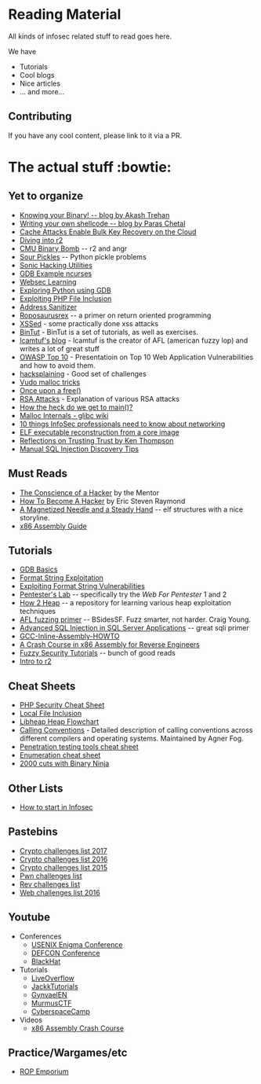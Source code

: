 # Reading Material

All kinds of infosec related stuff to read goes here.

We have
+ Tutorials
+ Cool blogs
+ Nice articles
+ ... and more...

## Contributing

If you have any cool content, please link to it via a PR.

# The actual stuff :bowtie:

## Yet to organize

+ [Knowing your Binary! -- blog by Akash Trehan](https://codemaxx.github.io/different-kinds-of-executables/)
+ [Writing your own shellcode -- blog by Paras Chetal](https://paraschetal.in/writing-your-own-shellcode)
+ [Cache Attacks Enable Bulk Key Recovery on the Cloud](https://eprint.iacr.org/2016/596)
+ [Diving into r2](http://blog.devit.co/diving-into-radare2/)
+ [CMU Binary Bomb](http://ctfhacker.com/ctf/python/symbolic/execution/reverse/radare/2015/11/28/cmu-binary-bomb-flag2.html) -- r2 and angr
+ [Sour Pickles](https://media.blackhat.com/bh-us-11/Slaviero/BH_US_11_Slaviero_Sour_Pickles_WP.pdf) -- Python pickle problems
+ [Sonic Hacking Utilities](http://info.sonicretro.org/Sonic_Hacking_Utilities#Assemblers.2FDisassemblers.2FAssembly_Editors.2FCompilers)
+ [GDB Example ncurses](http://www.brendangregg.com/blog/2016-08-09/gdb-example-ncurses.html)
+ [Websec Learning](https://websec.fr/)
+ [Exploring Python using GDB](https://stripe.com/blog/exploring-python-using-gdb)
+ [Exploiting PHP File Inclusion](https://websec.wordpress.com/2010/02/22/exploiting-php-file-inclusion-overview/)
+ [Address Sanitizer](https://github.com/google/sanitizers/wiki/AddressSanitizer)
+ [Roposaurusrex](https://blog.skullsecurity.org/2013/ropasaurusrex-a-primer-on-return-oriented-programming) -- a primer on return oriented programming
+ [XSSed](http://www.xssed.com) - some practically done xss attacks
+ [BinTut](https://github.com/NoviceLive/bintut) - BinTut is a set of tutorials, as well as exercises.
+ [lcamtuf's blog](https://lcamtuf.blogspot.in/) - lcamtuf is the creator of AFL (american fuzzy lop) and writes a lot of great stuff
+ [OWASP Top 10](https://storage.googleapis.com/google-code-archive-downloads/v2/code.google.com/owasptop10/OWASP_Top-10_2013%20-%20Presentation.pptx) - Presentatioin on Top 10 Web Application Vulnerabilities and how to avoid them.
+ [hacksplaining](https://www.hacksplaining.com/) - Good set of challenges
+ [Vudo malloc tricks](http://phrack.org/issues/57/8.html#article)
+ [Once upon a free()](http://phrack.org/issues/57/9.html#article)
+ [RSA Attacks](https://crypto.stanford.edu/~dabo/papers/RSA-survey.pdf) - Explanation of various RSA attacks
+ [How the heck do we get to main()?](http://dbp-consulting.com/tutorials/debugging/linuxProgramStartup.html)
+ [Malloc Internals - glibc wiki](https://sourceware.org/glibc/wiki/MallocInternals)
+ [10 things InfoSec professionals need to know about networking](https://medium.com/@louiscremen/10-things-infosec-professionals-need-to-know-about-networking-d159946efc93)
+ [ELF executable reconstruction from a core image](https://web.archive.org/web/20010607192235/http://www.big.net.au/~silvio/core-reconstruction.txt)
+ [Reflections on Trusting Trust by Ken Thompson](https://www.ece.cmu.edu/~ganger/712.fall02/papers/p761-thompson.pdf)
+ [Manual SQL Injection Discovery Tips](https://gerbenjavado.com/manual-sql-injection-discovery-tips/amp/)

## Must Reads

+ [The Conscience of a Hacker](http://phrack.org/issues/7/3.html) by the Mentor
+ [How To Become A Hacker](http://www.catb.org/~esr/faqs/hacker-howto.html) by Eric Steven Raymond
+ [A Magnetized Needle and a Steady Hand](http://nullprogram.com/blog/2016/11/17/) -- elf structures with a nice storyline.
+ [x86 Assembly Guide](https://www.cs.virginia.edu/~evans/cs216/guides/x86.html)

## Tutorials

+ [GDB Basics](https://www.cs.cmu.edu/~gilpin/tutorial/)
+ [Format String Exploitation](https://www.exploit-db.com/docs/28476.pdf)
+ [Exploiting Format String Vulnerabilities](https://crypto.stanford.edu/cs155old/cs155-spring08/papers/formatstring-1.2.pdf)
+ [Pentester's Lab](https://www.pentesterlab.com/) -- specifically try the _Web For Pentester_ 1 and 2
+ [How 2 Heap](https://github.com/shellphish/how2heap) -- a repository for learning various heap exploitation techniques
+ [AFL fuzzing primer](https://www.youtube.com/watch?v=29RbO5bftwo) -- BSidesSF. Fuzz smarter, not harder. Craig Young.
+ [Advanced SQL Injection in SQL Server Applications](http://www.cgisecurity.com/lib/advanced_sql_injection.pdf) -- great sqli primer
+ [GCC-Inline-Assembly-HOWTO](http://www.ibiblio.org/gferg/ldp/GCC-Inline-Assembly-HOWTO.html)
+ [A Crash Course in x86 Assembly for Reverse Engineers](https://sensepost.com/blogstatic/2014/01/SensePost_crash_course_in_x86_assembly-.pdf)
+ [Fuzzy Security Tutorials](http://www.fuzzysecurity.com/tutorials.html) -- bunch of good reads
+ [Intro to r2](http://sushant94.me/2015/05/31/Introduction_to_radare2/)

## Cheat Sheets

+ [PHP Security Cheat Sheet](https://www.owasp.org/index.php/PHP_Security_Cheat_Sheet)
+ [Local File Inclusion](https://highon.coffee/blog/lfi-cheat-sheet/)
+ [Libheap Heap Flowchart](extra/heap.png)
+ [Calling Conventions](http://www.agner.org/optimize/calling_conventions.pdf) - Detailed description of calling conventions across different compilers and operating systems. Maintained by Agner Fog.
+ [Penetration testing tools cheat sheet](https://highon.coffee/blog/penetration-testing-tools-cheat-sheet/)
+ [Enumeration cheat sheet](http://0daysecurity.com/penetration-testing/enumeration.html)
+ [2000 cuts with Binary Ninja](https://blog.trailofbits.com/2016/06/03/2000-cuts-with-binary-ninja/)

## Other Lists

+ [How to start in Infosec](https://gist.github.com/mubix/5737a066c8845d25721ec4bf3139fd31)

## Pastebins

+ [Crypto challenges list 2017](https://pastebin.com/raw/uttU8Pn3)
+ [Crypto challenges list 2016](https://pastebin.com/raw/28SrvQ9b)
+ [Crypto challenges list 2015](http://pastebin.com/raw/cSfZW2yX)
+ [Pwn challenges list](http://pastebin.com/raw/uyifxgPu)
+ [Rev challenges list](https://pastebin.com/raw/q7LGi8w5)
+ [Web challenges list 2016](https://pastebin.com/raw/6EH6X0yL)

## Youtube

+ Conferences
  + [USENIX Enigma Conference](https://www.youtube.com/channel/UCIdV7bE97mSPTH1mOi_yUrw)
  + [DEFCON Conference](https://www.youtube.com/user/DEFCONConference)
  + [BlackHat](https://www.youtube.com/user/BlackHatOfficialYT)
+ Tutorials
  + [LiveOverflow](https://www.youtube.com/channel/UClcE-kVhqyiHCcjYwcpfj9w)
  + [JackkTutorials](https://www.youtube.com/user/JackkTutorials)
  + [GynvaelEN](https://www.youtube.com/user/GynvaelEN)
  + [MurmusCTF](https://www.youtube.com/c/MurmusCTF)
  + [CyberspaceCamp](https://www.youtube.com/c/CyberspaceCamp)
+ Videos
  + [x86 Assembly Crash Course](https://www.youtube.com/watch?v=75gBFiFtAb8)

## Practice/Wargames/etc

+ [ROP Emporium](https://ropemporium.com/)
